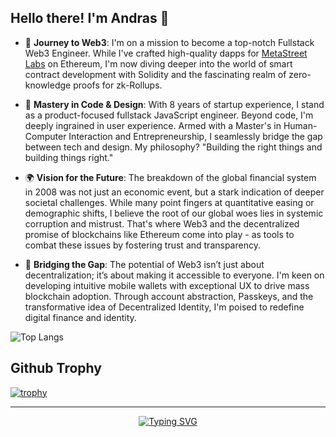 ## Hello there! I'm Andras 👋

- 🚀 **Journey to Web3**: I'm on a mission to become a top-notch Fullstack Web3 Engineer. While I've crafted high-quality dapps for [MetaStreet Labs](https://github.com/metastreet-labs) on Ethereum, I'm now diving deeper into the world of smart contract development with Solidity and the fascinating realm of zero-knowledge proofs for zk-Rollups.

- 🎨 **Mastery in Code & Design**: With 8 years of startup experience, I stand as a product-focused fullstack JavaScript engineer. Beyond code, I'm deeply ingrained in user experience. Armed with a Master's in Human-Computer Interaction and Entrepreneurship, I seamlessly bridge the gap between tech and design. My philosophy? "Building the right things and building things right."

- 🌍 **Vision for the Future**: The breakdown of the global financial system in 2008 was not just an economic event, but a stark indication of deeper societal challenges. While many point fingers at quantitative easing or demographic shifts, I believe the root of our global woes lies in systemic corruption and mistrust. That's where Web3 and the decentralized promise of blockchains like Ethereum come into play - as tools to combat these issues by fostering trust and transparency.

- 📱 **Bridging the Gap**: The potential of Web3 isn’t just about decentralization; it’s about making it accessible to everyone. I'm keen on developing intuitive mobile wallets with exceptional UX to drive mass blockchain adoption. Through account abstraction, Passkeys, and the transformative idea of Decentralized Identity, I'm poised to redefine digital finance and identity.

![Top Langs](https://github-readme-stats.vercel.app/api/top-langs/?username=andrascodes&layout=donut&show_icons=true&theme=dracula)

## Github Trophy
[![trophy](https://github-profile-trophy.vercel.app/?username=andrascodes&rank=-B,-C&theme=dracula)](https://github.com/ryo-ma/github-profile-trophy)

---

<p align="center"><a href="https://git.io/typing-svg"><img src="https://readme-typing-svg.demolab.com?font=Allura&size=28&duration=2000&pause=300&color=38D4D6&center=true&vCenter=true&random=false&width=300&height=80&lines=Building+the+Right+Things;And;Building+Things+Right;Andr%C3%A1s+Sz%C3%BCcs" alt="Typing SVG" /></a></p>
